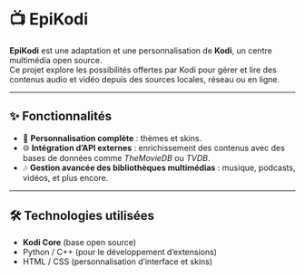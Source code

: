 # 📺 EpiKodi

**EpiKodi** est une adaptation et une personnalisation de **Kodi**, un centre multimédia open source.  
Ce projet explore les possibilités offertes par Kodi pour gérer et lire des contenus audio et vidéo depuis des sources locales, réseau ou en ligne.  

---

## ✨ Fonctionnalités

- 🎨 **Personnalisation complète** : thèmes et skins.  
- 🌐 **Intégration d’API externes** : enrichissement des contenus avec des bases de données comme *TheMovieDB* ou *TVDB*.  
- 🎶 **Gestion avancée des bibliothèques multimédias** : musique, podcasts, vidéos, et plus encore.  

---

## 🛠️ Technologies utilisées

- **Kodi Core** (base open source)
- Python / C++ (pour le développement d’extensions)
- HTML / CSS (personnalisation d’interface et skins)
